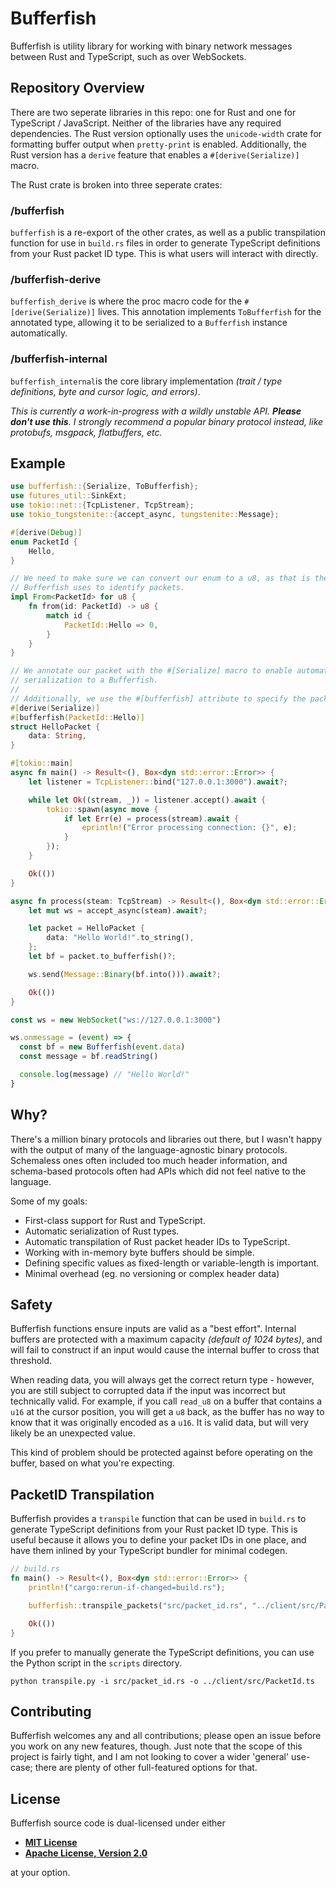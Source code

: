 # Bufferfish

Bufferfish is utility library for working with binary network messages between
Rust and TypeScript, such as over WebSockets.

## Repository Overview

There are two seperate libraries in this repo: one for Rust and one for
TypeScript / JavaScript. Neither of the libraries have any required
dependencies. The Rust version optionally uses the `unicode-width` crate for
formatting buffer output when `pretty-print` is enabled. Additionally, the Rust
version has a `derive` feature that enables a `#[derive(Serialize)]` macro.

The Rust crate is broken into three seperate crates: 


### /bufferfish

`bufferfish` is a re-export of the other crates, as well as a public
transpilation function for use in `build.rs` files in order to generate
TypeScript definitions from your Rust packet ID type. This is what users will
interact with directly. 

### /bufferfish-derive

`bufferfish_derive` is where the proc macro code for the `#[derive(Serialize)]`
lives. This annotation implements `ToBufferfish` for the annotated type,
allowing it to be serialized to a `Bufferfish` instance automatically. 

### /bufferfish-internal

`bufferfish_internal`is the core library implementation _(trait / type
definitions, byte and cursor logic, and errors)_.

_This is currently a work-in-progress with a wildly unstable API. **Please don't
use this**. I strongly recommend a popular binary protocol instead, like
protobufs, msgpack, flatbuffers, etc._

## Example

```rust
use bufferfish::{Serialize, ToBufferfish};
use futures_util::SinkExt;
use tokio::net::{TcpListener, TcpStream};
use tokio_tungstenite::{accept_async, tungstenite::Message};

#[derive(Debug)]
enum PacketId {
    Hello,
}

// We need to make sure we can convert our enum to a u8, as that is the type
// Bufferfish uses to identify packets.
impl From<PacketId> for u8 {
    fn from(id: PacketId) -> u8 {
        match id {
            PacketId::Hello => 0,
        }
    }
}

// We annotate our packet with the #[Serialize] macro to enable automatic
// serialization to a Bufferfish.
//
// Additionally, we use the #[bufferfish] attribute to specify the packet ID.
#[derive(Serialize)]
#[bufferfish(PacketId::Hello)]
struct HelloPacket {
    data: String,
}

#[tokio::main]
async fn main() -> Result<(), Box<dyn std::error::Error>> {
    let listener = TcpListener::bind("127.0.0.1:3000").await?;

    while let Ok((stream, _)) = listener.accept().await {
        tokio::spawn(async move {
            if let Err(e) = process(stream).await {
                eprintln!("Error processing connection: {}", e);
            }
        });
    }

    Ok(())
}

async fn process(steam: TcpStream) -> Result<(), Box<dyn std::error::Error>> {
    let mut ws = accept_async(steam).await?;

    let packet = HelloPacket {
        data: "Hello World!".to_string(),
    };
    let bf = packet.to_bufferfish()?;

    ws.send(Message::Binary(bf.into())).await?;

    Ok(())
}

```

```typescript
const ws = new WebSocket("ws://127.0.0.1:3000")

ws.onmessage = (event) => {
  const bf = new Bufferfish(event.data)
  const message = bf.readString()

  console.log(message) // "Hello World!"
}
```

## Why?

There's a million binary protocols and libraries out there, but I wasn't happy
with the output of many of the language-agnostic binary protocols. Schemaless
ones often included too much header information, and schema-based protocols
often had APIs which did not feel native to the language. 

Some of my goals:

- First-class support for Rust and TypeScript.
- Automatic serialization of Rust types.
- Automatic transpilation of Rust packet header IDs to TypeScript.
- Working with in-memory byte buffers should be simple.
- Defining specific values as fixed-length or variable-length is important.
- Minimal overhead (eg. no versioning or complex header data)

## Safety

Bufferfish functions ensure inputs are valid as a "best effort". Internal
buffers are protected with a maximum capacity _(default of 1024 bytes)_, and
will fail to construct if an input would cause the internal buffer to cross that
threshold.

When reading data, you will always get the correct return type - however, you
are still subject to corrupted data if the input was incorrect but technically
valid. For example, if you call `read_u8` on a buffer that contains a `u16` at
the cursor position, you will get a `u8` back, as the buffer has no way to know
that it was originally encoded as a `u16`. It is valid data, but will very
likely be an unexpected value.

This kind of problem should be protected against before operating on the buffer,
based on what you're expecting.

## PacketID Transpilation

Bufferfish provides a `transpile` function that can be used in `build.rs` to
generate TypeScript definitions from your Rust packet ID type. This is useful
because it allows you to define your packet IDs in one place, and have them
inlined by your TypeScript bundler for minimal codegen.

```rust
// build.rs
fn main() -> Result<(), Box<dyn std::error::Error>> {
    println!("cargo:rerun-if-changed=build.rs");

    bufferfish::transpile_packets("src/packet_id.rs", "../client/src/PacketId.ts")?;

    Ok(())
}
```

If you prefer to manually generate the TypeScript definitions, you can use the
Python script in the `scripts` directory.

`python transpile.py -i src/packet_id.rs -o ../client/src/PacketId.ts`

## Contributing

Bufferfish welcomes any and all contributions; please open an issue before you
work on any new features, though. Just note that the scope of this project is
fairly tight, and I am not looking to cover a wider 'general' use-case; there
are plenty of other full-featured options for that.

## License

Bufferfish source code is dual-licensed under either

- **[MIT License](/LICENSE-MIT)**
- **[Apache License, Version 2.0](/LICENSE-APACHE)**

at your option.

